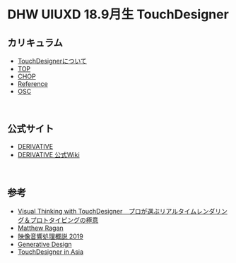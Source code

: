 # DHW UIUXD 18.9月生 TouchDesigner

## カリキュラム

* [TouchDesignerについて](docs/01_Basic.md)
* [TOP](docs/02_TOP.md)
* [CHOP](docs/03_CHOP.md)
* [Reference](docs/04_Referance.md)
* [OSC](docs/00_OSC.md)

&nbsp;
&nbsp;

## 公式サイト
* [DERIVATIVE](https://www.derivative.ca/)
* [DERIVATIVE 公式Wiki](https://docs.derivative.ca/Main_Page)

&nbsp;
&nbsp;



## 参考

* [Visual Thinking with TouchDesigner　プロが選ぶリアルタイムレンダリング＆プロトタイピングの極意](https://www.amazon.co.jp/dp/B075L6DRBW)
* [Matthew Ragan](https://www.youtube.com/channel/UCKAAKTI2xLNNBJRkdf8E58A)
* [映像音響処理概説 2019](http://satoruhiga.com/TDWS2019/)
* [Generative Design
](http://www.derivative.ca/wiki088/index.php?title=Generative_Design)
* [TouchDesigner in Asia](http://www.touchdesigner.co/)